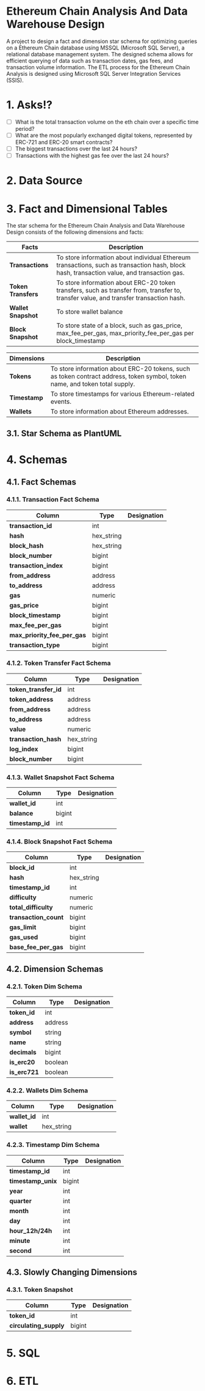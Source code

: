 # Ethereum Chain Analysis And Data Warehouse Design
A project to design a fact and dimension star schema for optimizing queries on a Ethereum Chain database using MSSQL (Microsoft SQL Server), a relational database management system.
The designed schema allows for efficient querying of data such as transaction dates, gas fees, and transaction volume information.
The ETL process for the Ethereum Chain Analysis is designed using Microsoft SQL Server Integration Services (SSIS).

# 1. Asks!?
- [ ] What is the total transaction volume on the eth chain over a specific time period?
- [ ] What are the most popularly exchanged digital tokens, represented by ERC-721 and ERC-20 smart contracts?
- [ ] The biggest transactions over the last 24 hours?
- [ ] Transactions with the highest gas fee over the last 24 hours?
# 2. Data Source

# 3. Fact and Dimensional Tables
The star schema for the Ethereum Chain Analysis and Data Warehouse Design consists of the following dimensions and facts:

| **Facts**           | **Description**                                                                                                                                |
|--------------------------|--------------------------------------------------------------------------------------------------------|
| **Transactions** | To store information about individual Ethereum transactions, such as transaction hash, block hash, transaction value, and transaction gas. |
| **Token Transfers** | To store information about ERC-20 token transfers, such as transfer from, transfer to, transfer value, and transfer transaction hash. |
| **Wallet Snapshot** | To store wallet balance |
| **Block Snapshot** | To store state of a block, such as gas_price, max_fee_per_gas, max_priority_fee_per_gas per block_timestamp |

| **Dimensions**           | **Description**                                                                                        |
|--------------------------|--------------------------------------------------------------------------------------------------------|
| **Tokens**       | To store information about ERC-20 tokens, such as token contract address, token symbol, token name, and token total supply. |
| **Timestamp** | To store timestamps for various Ethereum-related events. |
| **Wallets** | To store information about Ethereum addresses. |

## 3.1. Star Schema as PlantUML

# 4. Schemas
## 4.1. Fact Schemas
### 4.1.1. Transaction Fact Schema
| **Column** | **Type**| **Designation** |
|----------|-------------| -------- |
| **transaction_id** | int | | 
| **hash** | hex_string | |
| **block_hash** | hex_string | | 
| **block_number** | bigint | | 
| **transaction_index** | bigint | |
| **from_address** | address | |
| **to_address** | address | | 
| **gas** | numeric | |
| **gas_price** | bigint | |
| **block_timestamp** | bigint| |
| **max_fee_per_gas** | bigint | | 
| **max_priority_fee_per_gas** | bigint | |
| **transaction_type** | bigint | | 
### 4.1.2. Token Transfer Fact Schema
| **Column**       | **Type**    | **Designation** |
| --------------   | ----------- | --------- | 
| **token_transfer_id** | int | | 
| **token_address** | address | | 
| **from_address** | address | | 
| **to_address**   | address | | 
| **value**        | numeric | | 
| **transaction_hash** | hex_string | |
| **log_index**    | bigint   | |
| **block_number** | bigint   | |
### 4.1.3. Wallet Snapshot Fact Schema
| **Column**       | **Type**    | **Designation** |
| --------------   | ----------- | --------- | 
| **wallet_id** | int | |
| **balance** | bigint | |
| **timestamp_id** | int | |
### 4.1.4. Block Snapshot Fact Schema
| **Column**       | **Type**    | **Designation** |
| --------------   | ----------- | --------- | 
| **block_id** | int | |
| **hash** | hex_string | |
| **timestamp_id** | int | | 
| **difficulty** | numeric | |
| **total_difficulty** | numeric | |
| **transaction_count** | bigint | |
| **gas_limit** | bigint | |
| **gas_used** | bigint | |
| **base_fee_per_gas** | bigint | |
## 4.2. Dimension Schemas
### 4.2.1. Token Dim Schema
| **Column**       | **Type**    | **Designation** |
| --------------   | ----------- | -------- |
| **token_id**      | int | |
| **address**      | address | |
| **symbol**       | string  | |
| **name**         | string  | |
| **decimals**     | bigint  | |
| **is_erc20**     | boolean | |
| **is_erc721**    | boolean | |
### 4.2.2. Wallets Dim Schema
| **Column**     | **Type**    | **Designation** |
| -------------- | ----------- | --------------- |
| **wallet_id** | int | |
| **wallet** | hex_string | |
### 4.2.3. Timestamp Dim Schema
| **Column**       | **Type**    | **Designation** |
| --------------   | ----------- | ---------------- |
| **timestamp_id** | int | |
| **timestamp_unix** | bigint | |
| **year** | int | | 
| **quarter** | int | |   
| **month** | int | |
| **day** | int | |
| **hour_12h/24h** | int | |
| **minute** | int | | 
| **second** | int | |
## 4.3. Slowly Changing Dimensions
### 4.3.1. Token Snapshot
| **Column**       | **Type**    | **Designation** |
| --------------   | ----------- | -------- |
| **token_id** | int | |
| **circulating_supply** | bigint | |

# 5. SQL
# 6. ETL
